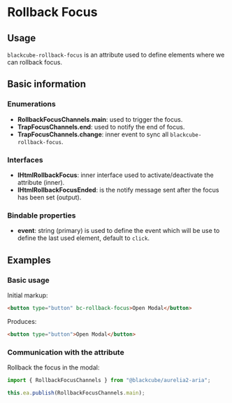 # Rollback Focus

## Usage

`blackcube-rollback-focus` is an attribute used to define elements where we can rollback focus.

## Basic information

### Enumerations

- **RollbackFocusChannels.main**: used to trigger the focus.
- **TrapFocusChannels.end**: used to notify the end of focus.
- **TrapFocusChannels.change**: inner event to sync all `blackcube-rollback-focus`.

### Interfaces

- **IHtmlRollbackFocus**: inner interface used to activate/deactivate the attribute (inner).
- **IHtmlRollbackFocusEnded**: is the notify message sent after the focus has been set (output).

### Bindable properties

- **event**: string (primary) is used to define the event which will be use to define the last used element, default to `click`.

## Examples

### Basic usage

Initial markup:

```html
<button type="button" bc-rollback-focus>Open Modal</button>
```

Produces:

```html
<button type="button">Open Modal</button>
```

### Communication with the attribute

Rollback the focus in the modal:

```typescript
import { RollbackFocusChannels } from "@blackcube/aurelia2-aria";

this.ea.publish(RollbackFocusChannels.main);
```